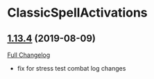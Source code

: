 # ClassicSpellActivations

## [1.13.4](https://github.com/rgd87/ClassicSpellActivations/tree/1.13.4) (2019-08-09)
[Full Changelog](https://github.com/rgd87/ClassicSpellActivations/compare/1.13.3...1.13.4)

- fix for stress test combat log changes  
